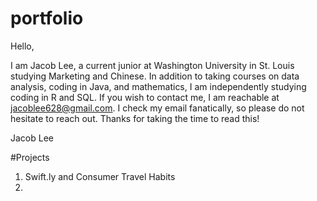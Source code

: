 # portfolio

Hello,

I am Jacob Lee, a current junior at Washington University in St. Louis studying Marketing and Chinese. In addition to taking courses on data analysis, coding in Java, and mathematics, I am independently studying coding in R and SQL. If you wish to contact me, I am reachable at jacoblee628@gmail.com. I check my email fanatically, so please do not hesitate to reach out. Thanks for taking the time to read this!

Jacob Lee

#Projects
1. Swift.ly and Consumer Travel Habits
2. 
